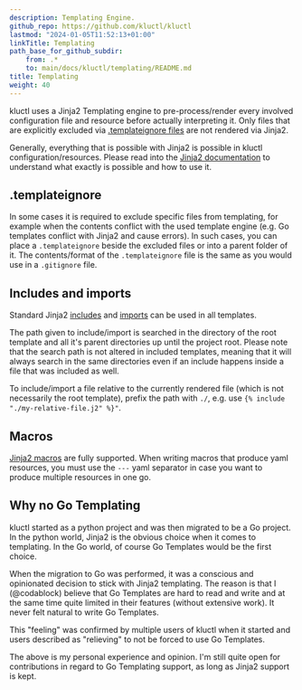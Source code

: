 ```yaml
---
description: Templating Engine.
github_repo: https://github.com/kluctl/kluctl
lastmod: "2024-01-05T11:52:13+01:00"
linkTitle: Templating
path_base_for_github_subdir:
    from: .*
    to: main/docs/kluctl/templating/README.md
title: Templating
weight: 40
---
```




kluctl uses a Jinja2 Templating engine to pre-process/render every involved configuration file and resource before
actually interpreting it. Only files that are explicitly excluded via [.templateignore files](#templateignore)
are not rendered via Jinja2.

Generally, everything that is possible with Jinja2 is possible in kluctl configuration/resources. Please
read into the [Jinja2 documentation](https://jinja.palletsprojects.com/en/3.0.x/templates/) to understand what exactly
is possible and how to use it.

## .templateignore
In some cases it is required to exclude specific files from templating, for example when the contents conflict with
the used template engine (e.g. Go templates conflict with Jinja2 and cause errors). In such cases, you can place
a `.templateignore` beside the excluded files or into a parent folder of it. The contents/format of the `.templateignore`
file is the same as you would use in a `.gitignore` file.

## Includes and imports
Standard Jinja2 [includes](https://jinja.palletsprojects.com/en/2.11.x/templates/#include) and
[imports](https://jinja.palletsprojects.com/en/2.11.x/templates/#import) can be used in all templates.

The path given to include/import is searched in the directory of the root template and all it's parent directories up
until the project root. Please note that the search path is not altered in included templates, meaning that it will
always search in the same directories even if an include happens inside a file that was included as well.

To include/import a file relative to the currently rendered file (which is not necessarily the root template), prefix
the path with `./`, e.g. use `{% include "./my-relative-file.j2" %}"`.

## Macros

[Jinja2 macros](https://jinja.palletsprojects.com/en/2.11.x/templates/#macros) are fully supported. When writing
macros that produce yaml resources, you must use the `---` yaml separator in case you want to produce multiple resources
in one go.

## Why no Go Templating

kluctl started as a python project and was then migrated to be a Go project. In the python world, Jinja2 is the obvious
choice when it comes to templating. In the Go world, of course Go Templates would be the first choice.

When the migration to Go was performed, it was a conscious and opinionated decision to stick with Jinja2 templating.
The reason is that I (@codablock) believe that Go Templates are hard to read and write and at the same time quite limited
in their features (without extensive work). It never felt natural to write Go Templates.

This "feeling" was confirmed by multiple users of kluctl when it started and users described as "relieving" to not
be forced to use Go Templates.

The above is my personal experience and opinion. I'm still quite open for contributions in regard to Go Templating
support, as long as Jinja2 support is kept.
